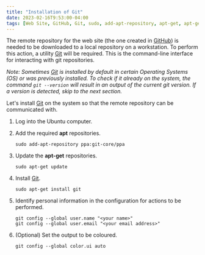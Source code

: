 ```yaml
---
title: "Installation of Git"
date: 2023-02-16T9:53:00-04:00
tags: [Web Site, GitHub, Git, sudo, add-apt-repository, apt-get, apt-get update, apt-get install]
---
```

The remote repository for the web site (the one created in [GitHub](https://github.com/)) is needed to be downloaded to a local repository on a workstation.  To perform this action, a utility [Git](https://git-scm.com/) will be required.  This is the command-line interface for interacting with git repositories.

*Note: Sometimes [Git](https://git-scm.com/) is installed by default in certain Operating Systems (OS) or was previously installed.  To check if it already on the system, the command `git --version` will result in an output of the current git version.  If a version is detected, skip to the next section.*

Let's install [Git](https://git-scm.com/) on the system so that the remote repository can be communicated with.

1. Log into the Ubuntu computer.

1. Add the required **apt** repositories.

   ```
   sudo add-apt-repository ppa:git-core/ppa
   ```

1. Update the **apt-get** repositories.

   ```
   sudo apt-get update
   ```
   
1. Install [Git](https://git-scm.com/).

   ```
   sudo apt-get install git
   ```

1. Identify personal information in the configuration for actions to be performed.

   ```
   git config --global user.name "<your name>"
   git config --global user.email "<your email address>"
   ```

1. (Optional) Set the output to be coloured.

   ```
   git config --global color.ui auto
   ```